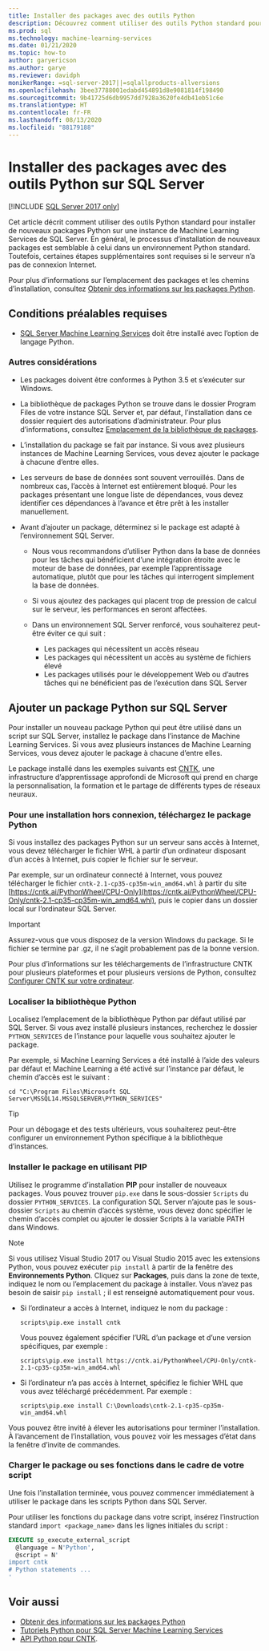 ```yaml
---
title: Installer des packages avec des outils Python
description: Découvrez comment utiliser des outils Python standard pour installer de nouveaux packages Python sur une instance de Machine Learning Services de SQL Server.
ms.prod: sql
ms.technology: machine-learning-services
ms.date: 01/21/2020
ms.topic: how-to
author: garyericson
ms.author: garye
ms.reviewer: davidph
monikerRange: =sql-server-2017||=sqlallproducts-allversions
ms.openlocfilehash: 3bee37788001edabd454891d8e9081814f198490
ms.sourcegitcommit: 9b41725d6db9957dd7928a3620fe4db41eb51c6e
ms.translationtype: HT
ms.contentlocale: fr-FR
ms.lasthandoff: 08/13/2020
ms.locfileid: "88179188"
---
```

# <a name="install-packages-with-python-tools-on-sql-server"></a>Installer des packages avec des outils Python sur SQL Server
[!INCLUDE [SQL Server 2017 only](../../includes/applies-to-version/sqlserver2017-only.md)]

Cet article décrit comment utiliser des outils Python standard pour installer de nouveaux packages Python sur une instance de Machine Learning Services de SQL Server. En général, le processus d’installation de nouveaux packages est semblable à celui dans un environnement Python standard. Toutefois, certaines étapes supplémentaires sont requises si le serveur n’a pas de connexion Internet.

Pour plus d’informations sur l’emplacement des packages et les chemins d’installation, consultez [Obtenir des informations sur les packages Python](python-package-information.md).

## <a name="prerequisites"></a>Conditions préalables requises

+ [SQL Server Machine Learning Services](../install/sql-machine-learning-services-windows-install.md) doit être installé avec l’option de langage Python.

### <a name="other-considerations"></a>Autres considérations

+ Les packages doivent être conformes à Python 3.5 et s’exécuter sur Windows.

+ La bibliothèque de packages Python se trouve dans le dossier Program Files de votre instance SQL Server et, par défaut, l’installation dans ce dossier requiert des autorisations d’administrateur. Pour plus d’informations, consultez [Emplacement de la bibliothèque de packages](../package-management/python-package-information.md#default-python-library-location).

+ L’installation du package se fait par instance. Si vous avez plusieurs instances de Machine Learning Services, vous devez ajouter le package à chacune d’entre elles.

+ Les serveurs de base de données sont souvent verrouillés. Dans de nombreux cas, l’accès à Internet est entièrement bloqué. Pour les packages présentant une longue liste de dépendances, vous devez identifier ces dépendances à l’avance et être prêt à les installer manuellement.

+ Avant d’ajouter un package, déterminez si le package est adapté à l’environnement SQL Server.

  + Nous vous recommandons d’utiliser Python dans la base de données pour les tâches qui bénéficient d’une intégration étroite avec le moteur de base de données, par exemple l’apprentissage automatique, plutôt que pour les tâches qui interrogent simplement la base de données.

  + Si vous ajoutez des packages qui placent trop de pression de calcul sur le serveur, les performances en seront affectées.

  + Dans un environnement SQL Server renforcé, vous souhaiterez peut-être éviter ce qui suit :
    + Les packages qui nécessitent un accès réseau
    + Les packages qui nécessitent un accès au système de fichiers élevé
    + Les packages utilisés pour le développement Web ou d’autres tâches qui ne bénéficient pas de l’exécution dans SQL Server

## <a name="add-a-python-package-on-sql-server"></a>Ajouter un package Python sur SQL Server

Pour installer un nouveau package Python qui peut être utilisé dans un script sur SQL Server, installez le package dans l’instance de Machine Learning Services. Si vous avez plusieurs instances de Machine Learning Services, vous devez ajouter le package à chacune d’entre elles.

Le package installé dans les exemples suivants est [CNTK](https://docs.microsoft.com/cognitive-toolkit/), une infrastructure d’apprentissage approfondi de Microsoft qui prend en charge la personnalisation, la formation et le partage de différents types de réseaux neuraux.

### <a name="for-offline-install-download-the-python-package"></a>Pour une installation hors connexion, téléchargez le package Python

Si vous installez des packages Python sur un serveur sans accès à Internet, vous devez télécharger le fichier WHL à partir d’un ordinateur disposant d’un accès à Internet, puis copier le fichier sur le serveur.

Par exemple, sur un ordinateur connecté à Internet, vous pouvez télécharger le fichier `cntk-2.1-cp35-cp35m-win_amd64.whl` à partir du site [https://cntk.ai/PythonWheel/CPU-Only](https://cntk.ai/PythonWheel/CPU-Only/cntk-2.1-cp35-cp35m-win_amd64.whl), puis le copier dans un dossier local sur l’ordinateur SQL Server.

> [!IMPORTANT]
> Assurez-vous que vous disposez de la version Windows du package. Si le fichier se termine par .gz, il ne s’agit probablement pas de la bonne version.

Pour plus d’informations sur les téléchargements de l’infrastructure CNTK pour plusieurs plateformes et pour plusieurs versions de Python, consultez [Configurer CNTK sur votre ordinateur](https://docs.microsoft.com/cognitive-toolkit/Setup-CNTK-on-your-machine).

### <a name="locate-the-python-library"></a>Localiser la bibliothèque Python

Localisez l’emplacement de la bibliothèque Python par défaut utilisé par SQL Server. Si vous avez installé plusieurs instances, recherchez le dossier `PYTHON_SERVICES` de l’instance pour laquelle vous souhaitez ajouter le package.

Par exemple, si Machine Learning Services a été installé à l’aide des valeurs par défaut et Machine Learning a été activé sur l’instance par défaut, le chemin d’accès est le suivant :

```console
cd "C:\Program Files\Microsoft SQL Server\MSSQL14.MSSQLSERVER\PYTHON_SERVICES"
```

> [!TIP]
> Pour un débogage et des tests ultérieurs, vous souhaiterez peut-être configurer un environnement Python spécifique à la bibliothèque d’instances.

### <a name="install-the-package-using-pip"></a>Installer le package en utilisant PIP

Utilisez le programme d’installation **PIP** pour installer de nouveaux packages. Vous pouvez trouver `pip.exe` dans le sous-dossier `Scripts` du dossier `PYTHON_SERVICES`. La configuration SQL Server n’ajoute pas le sous-dossier `Scripts` au chemin d’accès système, vous devez donc spécifier le chemin d’accès complet ou ajouter le dossier Scripts à la variable PATH dans Windows.

> [!NOTE]
> Si vous utilisez Visual Studio 2017 ou Visual Studio 2015 avec les extensions Python, vous pouvez exécuter `pip install` à partir de la fenêtre des **Environnements Python**. Cliquez sur **Packages**, puis dans la zone de texte, indiquez le nom ou l’emplacement du package à installer. Vous n’avez pas besoin de saisir `pip install` ; il est renseigné automatiquement pour vous.

+ Si l’ordinateur a accès à Internet, indiquez le nom du package :

  ```console
  scripts\pip.exe install cntk
  ```
  Vous pouvez également spécifier l’URL d’un package et d’une version spécifiques, par exemple :

  ```console
  scripts\pip.exe install https://cntk.ai/PythonWheel/CPU-Only/cntk-2.1-cp35-cp35m-win_amd64.whl
  ```

+ Si l’ordinateur n’a pas accès à Internet, spécifiez le fichier WHL que vous avez téléchargé précédemment. Par exemple :

  ```console
  scripts\pip.exe install C:\Downloads\cntk-2.1-cp35-cp35m-win_amd64.whl
  ```

Vous pouvez être invité à élever les autorisations pour terminer l’installation.
À l’avancement de l’installation, vous pouvez voir les messages d’état dans la fenêtre d’invite de commandes.

### <a name="load-the-package-or-its-functions-as-part-of-your-script"></a>Charger le package ou ses fonctions dans le cadre de votre script

Une fois l’installation terminée, vous pouvez commencer immédiatement à utiliser le package dans les scripts Python dans SQL Server.

Pour utiliser les fonctions du package dans votre script, insérez l’instruction standard `import <package_name>` dans les lignes initiales du script :

```sql
EXECUTE sp_execute_external_script 
  @language = N'Python', 
  @script = N'
import cntk
# Python statements ...
'
```

## <a name="see-also"></a>Voir aussi

+ [Obtenir des informations sur les packages Python](python-package-information.md)
+ [Tutoriels Python pour SQL Server Machine Learning Services](../tutorials/sql-server-python-tutorials.md)
+ [API Python pour CNTK](https://cntk.ai/pythondocs/tutorials.html).
